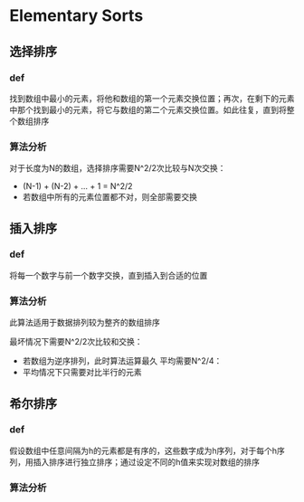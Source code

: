 # Elementary Sorts

## 选择排序
### def
找到数组中最小的元素，将他和数组的第一个元素交换位置；再次，在剩下的元素中那个找到最小的元素，将它与数组的第二个元素交换位置。如此往复，直到将整个数组排序

### 算法分析
对于长度为N的数组，选择排序需要N^2/2次比较与N次交换：
- (N-1) + (N-2) + ... + 1 = N^2/2
- 若数组中所有的元素位置都不对，则全部需要交换

## 插入排序
### def
将每一个数字与前一个数字交换，直到插入到合适的位置

### 算法分析
此算法适用于数据排列较为整齐的数组排序

最坏情况下需要N^2/2次比较和交换：
- 若数组为逆序排列，此时算法运算最久
平均需要N^2/4：
- 平均情况下只需要对比半行的元素

## 希尔排序
### def
假设数组中任意间隔为h的元素都是有序的，这些数字成为h序列，对于每个h序列，用插入排序进行独立排序；通过设定不同的h值来实现对数组的排序
### 算法分析




